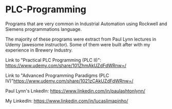 # PLC-Programming


Programs that are very common in Industrial Automation using Rockwell and Siemens programmations language.

The majority of these programs were extract from Paul Lynn lectures in Udemy (awesome instructor). Some of them were built after with my experience in Brewery Industry.

Link to "Practical PLC Programming (PLC II)": https://www.udemy.com/share/101ZhmAkUZdFdWRnw=/

Link to "Advanced Programming Paradigms (PLC IV)"https://www.udemy.com/share/1021zCAkUZdFdWRnw=/

Paul Lynn's LnkedIn: https://www.linkedin.com/in/paulashtonlynn/

My LinkedIn: https://www.linkedin.com/in/lucaslimapinho/

